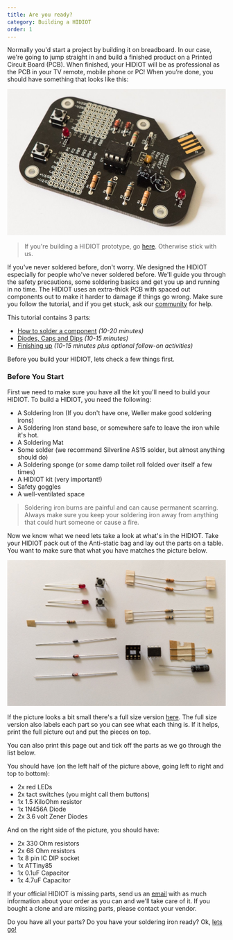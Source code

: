 ```yaml
---
title: Are you ready?
category: Building a HIDIOT
order: 1
---
```


Normally you'd start a project by building it on breadboard. In our case, we're going to jump straight in and build a finished product on a Printed Circuit Board (PCB). When finished, your HIDIOT  will be as professional as the PCB in your TV remote, mobile phone or PC! When you’re done, you should  have something that looks like this: 

![Finished HIDIOT](/images/hidiot_ready.jpg)

> If you're building a HIDIOT prototype, go [here](/prototypes/). Otherwise stick with us.

If you've never soldered before, don't worry. We designed the HIDIOT especially for people who've never soldered before. We'll guide you through the safety precautions, some soldering basics and get you up and running in no time. The HIDIOT uses an extra-thick PCB with spaced out components out to make it harder to damage if things go wrong. Make sure you follow the  tutorial, and if you get stuck, ask our [community](https://www.reddit.com/r/hidiot/) for help.

This tutorial contains 3 parts:

* [How to solder a component](/building_a_hidiot/how_to_solder_a_component/) *(10-20 minutes)*
* [Diodes, Caps and Dips](/building_a_hidiot/diodes_caps_and_dips/) *(10-15 minutes)*
* [Finishing up](/building_a_hidiot/finishing_up/) *(10-15 minutes plus optional follow-on activities)*

Before you build your HIDIOT, lets check a few things first.

### Before You Start

First we need to make sure you have all the kit you'll need to build your HIDIOT. To build a HIDIOT, you need the following:

* A Soldering Iron (If you don't have one, Weller make good soldering irons)
* A Soldering Iron stand base, or somewhere safe to leave the iron while it's hot.
* A Soldering Mat
* Some solder (we recommend Silverline AS15 solder, but almost anything should do)
* A Soldering sponge (or some damp toilet roll folded over itself a few times)
* A HIDIOT kit (very important!)
* Safety goggles
* A well-ventilated space

> Soldering iron burns are painful and can cause permanent scarring. Always make sure you keep your soldering iron away from anything that could hurt someone or cause a fire.

Now we know what we need lets take a look at what's in the HIDIOT. Take your HIDIOT pack out of the Anti-static bag and lay out the parts on a table. You want to make sure that what you have matches the picture below.

![HIDIOT parts](/images/hidiot_parts_small.jpg)

If the picture looks a bit small there's a full size version [here](/images/hidiot_parts.jpg). The full size version also labels each part so you can see what each thing is. If it helps, print the full picture out and put the pieces on top.

You can also print this page out and tick off the parts as we go through the list below.

You should have (on the left half of the picture above, going left to right and top to bottom):

* 2x red LEDs
* 2x tact switches (you might call them buttons)
* 1x 1.5 KiloOhm resistor
* 1x 1N456A Diode
* 2x 3.6 volt Zener Diodes

And on the right side of the picture, you should have:

* 2x 330 Ohm resistors
* 2x 68 Ohm resistors
* 1x 8 pin IC DIP socket
* 1x ATTiny85
* 1x 0.1uF Capacitor
* 1x 4.7uF Capacitor

If your official HIDIOT is missing parts, send us an [email](mailto:support@rawhex.com) with as much information about your order as you can and we'll take care of it. If you bought a clone and are missing parts, please contact your vendor.

Do you have all your parts? Do you have your soldering iron ready? Ok, [lets go!](/building_a_hidiot/how_to_solder_a_component/)
